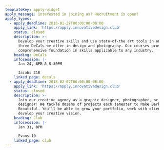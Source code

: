 ```yaml
---
templateKey: apply-widget
apply_message: Interested in joining us? Recruitment is open!
apply_types:
  - apply_deadline: 2018-01-27T00:00:00-08:00
    apply_link: 'https://apply.innovativedesign.club'
    status: closed
    description: >-
      Develop your creative skills and use state-of-the art tools in one of the
      three DeCals we offer in design and photography. Our courses provide a
      comprehensive foundation in skills applicable to any industry.
    heading: DeCals
    infosession: |-
      Jan 24, 8PM & 8:30PM

      Jacobs 310
    linked_page: decals
  - apply_deadline: 2018-02-02T00:00:00-08:00
    apply_link: 'https://apply.innovativedesign.club'
    status: closed
    description: >-
      Join our creative agency as a graphic designer, photographer, or web
      designer! We tackle dozens of projects each semester to Make Berkeley
      Beautiful. You’ll be able to grow your portfolio, work with clients, and
      develop your creative vision.
    heading: Club
    infosession: |-
      Jan 31, 8PM

      Evans 10
    linked_page: club
---
```


